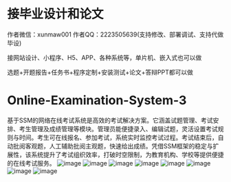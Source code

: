 # 接毕业设计和论文
作者微信：xunmaw001  作者QQ：2223505639(支持修改、部署调试、支持代做毕设)

接网站设计、小程序、H5、APP、各种系统等，单片机、嵌入式也可以做

选题+开题报告+任务书+程序定制+安装测试+论文+答辩PPT都可以做
# Online-Examination-System-3
基于SSM的网络在线考试系统是高效的考试解决方案。它涵盖试题管理、考试安排、考生管理及成绩管理等模块。管理员能便捷录入、编辑试题，灵活设置考试规则与时间。考生可在线报名、参加考试，系统实时监控考试过程。考试结束后，自动批阅客观题，人工辅助批阅主观题，快速给出成绩。凭借SSM框架的稳定与扩展性，该系统提升了考试组织效率，打破时空限制，为教育机构、学校等提供便捷的在线考试服务。
![image](https://github.com/user-attachments/assets/81705678-d703-4760-856d-9007fc148168)
![image](https://github.com/user-attachments/assets/e816e8ee-a0c9-4b49-89cb-5d0a1f41a007)
![image](https://github.com/user-attachments/assets/8abb39cc-cf6f-4e37-a81d-5a5914fb4e55)
![image](https://github.com/user-attachments/assets/8a3061dd-882c-4381-8c4a-f6653f01a93e)
![image](https://github.com/user-attachments/assets/2cea76d6-d2c7-4d03-9551-d9f728c6d878)
![image](https://github.com/user-attachments/assets/fc86d582-a301-4178-be2f-ef147ba59dca)
![image](https://github.com/user-attachments/assets/ab0ecc60-8254-4533-b9cb-9554797e8006)
![image](https://github.com/user-attachments/assets/355b1c4d-e879-4e09-8818-2bc151e46cb3)

